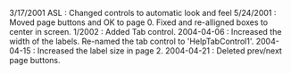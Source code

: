 3/17/2001 ASL : Changed controls to automatic look and feel5/24/2001 : Moved page buttons and OK to page 0. Fixed and re-alligned boxes to center in screen.1/2002 : Added Tab control.2004-04-06 : Increased the width of the labels.  Re-named the tab control to 'HelpTabControl1'.2004-04-15 : Increased the label size in page 2.2004-04-21 : Deleted prev/next page buttons.
